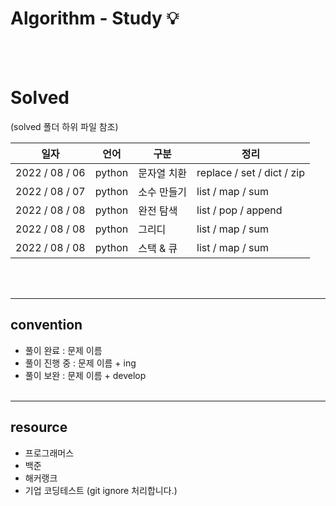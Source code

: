 # Algorithm - Study 💡
<br></br>

# Solved
(solved 폴더 하위 파일 참조)

| 일자 | 언어 | 구분 | 정리 |
| --- | --- | --- | --- |
| 2022 / 08 / 06  | python | 문자열 치환 |  replace / set / dict / zip |
| 2022 / 08 / 07  | python | 소수 만들기 |  list / map / sum |
| 2022 / 08 / 08  | python | 완전 탐색 |  list / pop / append |
| 2022 / 08 / 08  | python | 그리디 |  list / map / sum |
| 2022 / 08 / 08  | python | 스택 & 큐 |  list / map / sum |

<br></br>
- - -
## convention
* 풀이 완료 : 문제 이름
* 풀이 진행 중 : 문제 이름 + ing
* 풀이 보완 : 문제 이름 + develop
<br></br>
- - -
## resource
* 프로그래머스
* 백준
* 해커랭크
* 기업 코딩테스트 (git ignore 처리합니다.)


